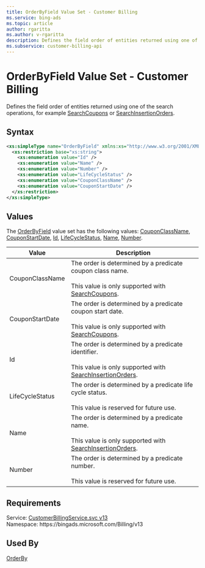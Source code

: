 ```yaml
---
title: OrderByField Value Set - Customer Billing
ms.service: bing-ads
ms.topic: article
author: rgaritta
ms.author: v-rgaritta
description: Defines the field order of entities returned using one of the search operations, for example SearchCoupons or SearchInsertionOrders.
ms.subservice: customer-billing-api
---
```

# OrderByField Value Set - Customer Billing
Defines the field order of entities returned using one of the search operations, for example [SearchCoupons](searchcoupons.md) or [SearchInsertionOrders](searchinsertionorders.md).

## Syntax
```xml
<xs:simpleType name="OrderByField" xmlns:xs="http://www.w3.org/2001/XMLSchema">
  <xs:restriction base="xs:string">
    <xs:enumeration value="Id" />
    <xs:enumeration value="Name" />
    <xs:enumeration value="Number" />
    <xs:enumeration value="LifeCycleStatus" />
    <xs:enumeration value="CouponClassName" />
    <xs:enumeration value="CouponStartDate" />
  </xs:restriction>
</xs:simpleType>
```

## <a name="values"></a>Values

The [OrderByField](orderbyfield.md) value set has the following values: [CouponClassName](#couponclassname), [CouponStartDate](#couponstartdate), [Id](#id), [LifeCycleStatus](#lifecyclestatus), [Name](#name), [Number](#number).

|Value|Description|
|-----------|---------------|
|<a name="couponclassname"></a>CouponClassName|The order is determined by a predicate coupon class name.<br/><br/>This value is only supported with [SearchCoupons](searchcoupons.md).|
|<a name="couponstartdate"></a>CouponStartDate|The order is determined by a predicate coupon start date.<br/><br/>This value is only supported with [SearchCoupons](searchcoupons.md).|
|<a name="id"></a>Id|The order is determined by a predicate identifier.<br/><br/>This value is only supported with [SearchInsertionOrders](searchinsertionorders.md).|
|<a name="lifecyclestatus"></a>LifeCycleStatus|The order is determined by a predicate life cycle status.<br/><br/>This value is reserved for future use.|
|<a name="name"></a>Name|The order is determined by a predicate name.<br/><br/>This value is only supported with [SearchInsertionOrders](searchinsertionorders.md).|
|<a name="number"></a>Number|The order is determined by a predicate number.<br/><br/>This value is reserved for future use.|

## Requirements
Service: [CustomerBillingService.svc v13](https://clientcenter.api.bingads.microsoft.com/Api/Billing/v13/CustomerBillingService.svc)  
Namespace: https\://bingads.microsoft.com/Billing/v13  

## Used By
[OrderBy](orderby.md)  
